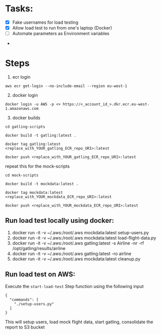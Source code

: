 # Tasks:
- [x] Fake usernames for load testing
- [x] Allow load test to run from one's laptop (Docker)
- [ ] Automate parameters as Environment variables
- 


# Steps

1. ecr login
```
aws ecr get-login --no-include-email --region eu-west-1
```

2. docker login
```
docker login -u AWS -p <> https://<_account_id_>.dkr.ecr.eu-west-1.amazonaws.com
```

3. docker builds

```
cd gatling-scripts

docker build -t gatling:latest . 

docker tag gatling:latest <replace_with_YOUR_gatling_ECR_repo_URI>:latest

docker push <replace_with_YOUR_gatling_ECR_repo_URI>:latest
```

repeat this for the mock-scripts

```
cd mock-scripts

docker build -t mockdata:latest . 

docker tag mockdata:latest <replace_with_YOUR_mockdata_ECR_repo_URI>:latest

docker push <replace_with_YOUR_mockdata_ECR_repo_URI>:latest
```

## Run load test locally using docker:

1. docker run -it -v ~/.aws:/root/.aws mockdata:latest setup-users.py 
2. docker run -it -v ~/.aws:/root/.aws mockdata:latest load-flight-data.py
3. docker run -it -v ~/.aws:/root/.aws gatling:latest -s Airline -nr -rf /opt/gatling/results/airline
4. docker run -it -v ~/.aws:/root/.aws gatling:latest -ro airline
5. docker run -it -v ~/.aws:/root/.aws mockdata:latest cleanup.py

## Run load test on AWS:

Execute the `start-load-test` Step function using the following input

```
{
  "commands": [
    "./setup-users.py"
  ]
}
```

This will setup users, load mock flight data, start gatling, consolidate the report to S3 bucket
